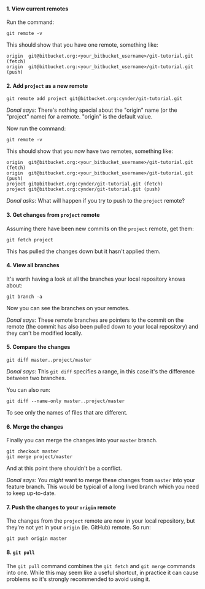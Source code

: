 
#### 1. View current remotes
Run the command:
```
git remote -v
```

This should show that you have one remote, something like:
```
origin  git@bitbucket.org:<your_bitbucket_username>/git-tutorial.git (fetch)
origin  git@bitbucket.org:<your_bitbucket_username>/git-tutorial.git (push)
```

#### 2. Add `project` as a new remote
```
git remote add project git@bitbucket.org:cynder/git-tutorial.git
```

*Donal says*: There's nothing special about the "origin" name (or the "project"
name) for a remote. "origin" is the default value.

Now run the command:
```
git remote -v
```

This should show that you now have two remotes, something like:
```
origin  git@bitbucket.org:<your_bitbucket_username>/git-tutorial.git (fetch)
origin  git@bitbucket.org:<your_bitbucket_username>/git-tutorial.git (push)
project git@bitbucket.org:cynder/git-tutorial.git (fetch)
project git@bitbucket.org:cynder/git-tutorial.git (push)
```

*Donal asks*: What will happen if you try to push to the `project` remote?

#### 3. Get changes from `project` remote

Assuming there have been new commits on the `project` remote, get them:
```
git fetch project
```

This has pulled the changes down but it hasn't applied them.

#### 4. View all branches

It's worth having a look at all the branches your local repository knows about:
```
git branch -a
```

Now you can see the branches on your remotes.

*Donal says*: These remote branches are pointers to the commit on the remote
(the commit has also been pulled down to your local repository) and they can't
be modified locally.

#### 5. Compare the changes
```
git diff master..project/master
```

*Donal says*: This `git diff` specifies a range, in this case it's the
difference between two branches.

You can also run:
```
git diff --name-only master..project/master
```
To see only the names of files that are different.

#### 6. Merge the changes

Finally you can merge the changes into your `master` branch.
```
git checkout master
git merge project/master
```

And at this point there shouldn't be a conflict.

*Donal says*: You *might* want to merge these changes from `master` into your
feature branch. This would be typical of a long lived branch which you need to
keep up-to-date.

#### 7. Push the changes to your `origin` remote

The changes from the `project` remote are now in your local repository, but
they're not yet in your `origin` (ie. GitHub) remote. So run:
```
git push origin master
```

#### 8. `git pull`

The `git pull` command combines the `git fetch` and `git merge` commands into
one. While this may seem like a useful shortcut, in practice it can cause
problems so it's strongly recommended to avoid using it.
